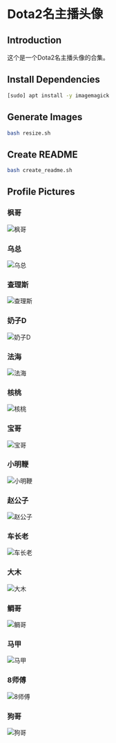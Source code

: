 # Dota2名主播头像

## Introduction

这个是一个Dota2名主播头像的合集。

## Install Dependencies

```bash
[sudo] apt install -y imagemagick
```

## Generate Images

```bash
bash resize.sh
```

## Create README

```bash
bash create_readme.sh
```

## Profile Pictures


### 枫哥

![枫哥](./profile_pictures/枫哥.png)

### 乌总

![乌总](./profile_pictures/乌总.png)

### 查理斯

![查理斯](./profile_pictures/查理斯.png)

### 奶子D

![奶子D](./profile_pictures/奶子D.png)

### 法海

![法海](./profile_pictures/法海.png)

### 核桃

![核桃](./profile_pictures/核桃.png)

### 宝哥

![宝哥](./profile_pictures/宝哥.png)

### 小明鞭

![小明鞭](./profile_pictures/小明鞭.png)

### 赵公子

![赵公子](./profile_pictures/赵公子.png)

### 车长老

![车长老](./profile_pictures/车长老.png)

### 大木

![大木](./profile_pictures/大木.png)

### 鲷哥

![鲷哥](./profile_pictures/鲷哥.png)

### 马甲

![马甲](./profile_pictures/马甲.png)

### 8师傅

![8师傅](./profile_pictures/8师傅.png)

### 狗哥

![狗哥](./profile_pictures/狗哥.png)

